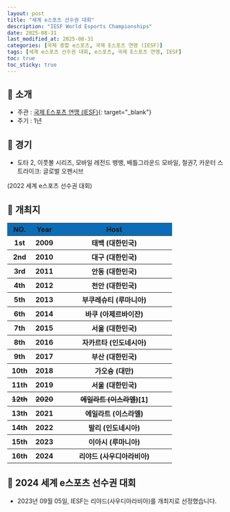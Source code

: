 ```yaml
---
layout: post
title: "세계 e스포츠 선수권 대회"
description: "IESF World Esports Championships"
date: 2025-08-31
last_modified_at: 2025-08-31
categories: [국제 종합 e스포츠, 국제 E스포츠 연맹 (IESF)]
tags: [세계 e스포츠 선수권 대회, e스포츠, 국제 E스포츠 연맹, IESF]
toc: true
toc_sticky: true
---
```

## 📜 소개
* 주관 : [국제 E스포츠 연맹 (IESF)](https://iesf.org/){: target="_blank"}
* 주기 : 1년

## 📜 경기
* 도타 2, 이풋볼 시리즈, 모바일 레전드 뱅뱅, 배틀그라운드 모바일, 철권7, 카운터 스트라이크: 글로벌 오펜시브

(2022 세계 e스포츠 선수권 대회)

## 📜 개최지
<html>

<head>
    <meta charset="UTF-8">
</head>

<body>
    <table>
        <tr style="background: #0B6DB7;">
            <th style="width: 15%; font-weight: bold;">NO.</th>
            <th style="width: 15%; font-weight: bold;">Year</th>
            <th style="width: 70%; font-weight: bold;">Host</th>
        </tr>
        <tr>
            <th><span class="korea-host">1st</span></th>
            <th><span class="korea-host">2009</span></th>
            <th><span class="korea-host">태백 (대한민국)</span></th>
        </tr>
        <tr>
            <th><span class="korea-host">2nd</span></th>
            <th><span class="korea-host">2010</span></th>
            <th><span class="korea-host">대구 (대한민국)</span></th>
        </tr>
        <tr>
            <th><span class="korea-host">3rd</span></th>
            <th><span class="korea-host">2011</span></th>
            <th><span class="korea-host">안동 (대한민국)</span></th>
        </tr>
        <tr>
            <th><span class="korea-host">4th</span></th>
            <th><span class="korea-host">2012</span></th>
            <th><span class="korea-host">천안 (대한민국)</span></th>
        </tr>
        <tr>
            <th>5th</th>
            <th>2013</th>
            <th>부쿠레슈티 (루마니아)</th>
        </tr>
        <tr>
            <th>6th</th>
            <th>2014</th>
            <th>바쿠 (아제르바이잔)</th>
        </tr>
        <tr>
            <th><span class="korea-host">7th</span></th>
            <th><span class="korea-host">2015</span></th>
            <th><span class="korea-host">서울 (대한민국)</span></th>
        </tr>
        <tr>
            <th>8th</th>
            <th>2016</th>
            <th>자카르타 (인도네시아)</th>
        </tr>
        <tr>
            <th><span class="korea-host">9th</span></th>
            <th><span class="korea-host">2017</span></th>
            <th><span class="korea-host">부산 (대한민국)</span></th>
        </tr>
        <tr>
            <th>10th</th>
            <th>2018</th>
            <th>가오슝 (대만)</th>
        </tr>
        <tr>
            <th><span class="korea-host">11th</span></th>
            <th><span class="korea-host">2019</span></th>
            <th><span class="korea-host">서울 (대한민국)</span></th>
        </tr>
        <tr>
            <th><del>12th</del></th>
            <th><del>2020</del></th>
            <th><del>에일라트 (이스라엘)</del><span class="footnote-link" data-note="코로나19 범유행으로 취소">[1]</span></th>
        </tr>
        <tr>
            <th>13th</th>
            <th>2021</th>
            <th>에일라트 (이스라엘)</th>
        </tr>
        <tr>
            <th>14th</th>
            <th>2022</th>
            <th>발리 (인도네시아)</th>
        </tr>
        <tr>
            <th>15th</th>
            <th>2023</th>
            <th>이아시 (루마니아)</th>
        </tr>
        <tr>
            <th>16th</th>
            <th>2024</th>
            <th>리야드 (사우디아라비아)</th>
        </tr>
    </table>
</body>

</html>

## 📜 2024 세계 e스포츠 선수권 대회
* 2023년 09월 05일, IESF는 <span class="foreign-host">리야드(사우디아라비아)</span>를 개최지로 선정했습니다.
